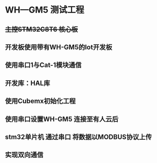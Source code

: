# WH—GM5 测试工程
## ~~主控STM32C8T6 核心板~~
## 开发板使用带有WH-GM5的Iot开发板
## 使用串口1与Cat-1模块通信
## 开发库：HAL库
## 使用Cubemx初始化工程
## 使用串口设置WH-GM5 连接至有人云后
## stm32单片机 通过串口 将数据以MODBUS协议上传
## 实现双向通信